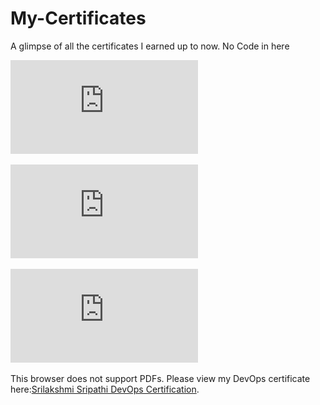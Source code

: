 # My-Certificates
A glimpse of all the certificates I earned up to now.  No Code in here


![DevOps](https://github.com/SrilakshmiSripathi/My-Certificates/blob/master/CertificateOfCompletion_DevOps%20for%20Data%20Scientists.pdf)


![Rest API](https://github.com/SrilakshmiSripathi/My-Certificates/blob/master/CertificateOfCompletion_Learning%20REST%20APIs.pdf)



<object data="https://github.com/SrilakshmiSripathi/My-Certificates/blob/master/CertificateOfCompletion_DevOps%20for%20Data%20Scientists.pdf" type="application/pdf" width="700px" height="700px">
    <embed src="https://github.com/SrilakshmiSripathi/My-Certificates/blob/master/CertificateOfCompletion_DevOps%20for%20Data%20Scientists.pdf">
        <p>This browser does not support PDFs. Please view my DevOps certificate here:<a href="https://github.com/SrilakshmiSripathi/My-Certificates/blob/master/CertificateOfCompletion_DevOps%20for%20Data%20Scientists.pdf">Srilakshmi Sripathi DevOps Certification</a>.</p>
    </embed>
</object>
